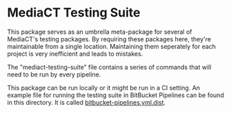 # MediaCT Testing Suite

This package serves as an umbrella meta-package for several of MediaCT's testing 
packages. By requiring these packages here, they're maintainable from a single 
location. Maintaining them seperately for each project is very inefficient and 
leads to mistakes.  

The "mediact-testing-suite" file contains a series of commands that will need to be run by every pipeline.

This package can be run locally or it might be run in a CI setting.
An example file for running the testing suite in BitBucket Pipelines can be found in this directory. It is called [bitbucket-pipelines.yml.dist](bitbucket-pipelines.yml.dist).
